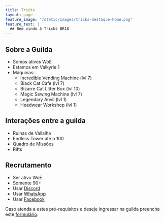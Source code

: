 ```yaml
---
title: Tricks
layout: page
feature_image: "/static/images/tricks-destaque-home.png"
feature_text: |
  ## Bem vindo à Tricks BR18
---
```


## Sobre a Guilda

- Somos ativos WoE
- Estamos em Valkyrie 1
- Máquinas:
  - Incredible Vending Machine (lvl 7)
  - Black Cat Cafe (lvl 7)
  - Bizarre Cat Litter Box (lvl 10)
  - Magic Sewing Machine (lvl 7)
  - Legendary Anvil (lvl 1)
  - Headwear Workshop (lvl 1)

## Interações entre a guilda

- Ruínas de Vallalha
- Endless Tower até o 100
- Quadro de Missões
- Rifts

## Recrutamento

- Ser ativo WoE
- Somente 90+
- Usar [Discord](https://discordapp.com/)
- Usar [WhatsApp](https://whatsapp.com/)
- Usar [Facebook](https://facebook.com/)

Caso atenda a estes pré-requisitos e deseje ingressar na guilda preencha este [formulário](https://forms.gle/vrsmRcZbqVgDB3kPA).
